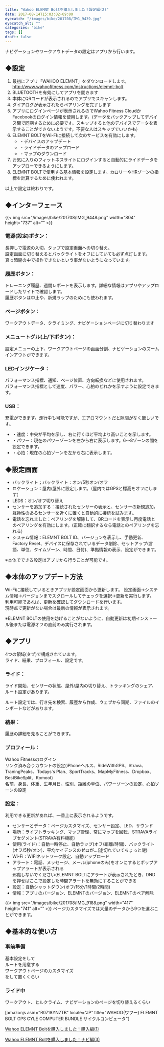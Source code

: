 ```yaml
---
title: "Wahoo ELEMNT Boltを購入しました！設定編(2)"
date: 2017-08-14T15:03:02+09:00
eyecatch: "/images/bike/201708/IMG_9439.jpg"
eyecatch_alt: ""
categories: "bike"
tags: []
draft: false
---
```


ナビゲーションやワークアウトデータの設定はアプリから行います。

<h2>◆設定</h2>
<ol>
  <li>最初にアプリ「WAHOO ELEMNT」をダウンロードします。<br />
<a href="http://www.wahoofitness.com/instructions/elemnt-bolt">http://www.wahoofitness.com/instructions/elemnt-bolt</a></li>
  <li>BLUETOOTHを有効にしてアプリを開きます</li>
  <li>本体にQRコードが表示されるのでアプリでスキャンします。</li>
  <li>ダイアログが表示されたらペアリングを完了します</li>
  <li>アプリにログインページが表示されるのでWahoo Fitness CloudかFacebookのログイン情報を使用します。(データをバックアップしてデバイス間で同期するために必要です。スキップすると他のデバイスでデータを表示することができないようです。不要な人はスキップでいいかも)
  </li>
  <li>ELEMNT BOLTをWi-FIに接続して次のサービスを有効にします。
<ul>
  <li>・デバイスのアップデート</li>
  <li>・ライドデータのアップロード</li>
  <li>・マップのダウンロード</li>
</ul>
  </li>
  <li>お気に入りのフィットネスサイトにログインすると自動的にライドデータをアップローできるようにします。</li>
  <li>ELEMNT BOLTで使用する基本情報を設定します。カロリーやHRゾーンの指標を計算するために使われます。</li>
</ol>

以上で設定は終わりです。

<h2>◆インターフェース</h2>
{{< img src="/images/bike/201708/IMG_9448.png" width="804" height="737" alt="" >}}

<h3>電源(設定)ボタン：</h3>
<p>長押しで電源の入切。タップで設定画面への切り替え。<br />
設定画面に切り替えるとバックライトをオフにしていても必ず点灯します。<br />
真っ暗闇の中で操作できないという事がないようになっています。</p>

<h3>履歴ボタン：</h3>
<p>トレーニング履歴、週間レポートを表示します。詳細な情報はアプリやアップロードしたサイトで確認します。<br />
履歴ボタンは中止や、新規ラップのためにも使われます。</p>

<h3>ページボタン：</h3>
<p>ワークアウトデータ、クライミング、ナビゲーションページに切り替わります</p>

<h3>メニュートグル(上/下ボタン)：</h3>
<p>設定メニューの上下、ワークアウトページの画面分割、ナビゲーションのズームインアウトができます。</p>

<h3>LEDインジケータ：</h3>
<p>パフォーマンス指標、通知、ページ位置、方向転換などに使用されます。<br />
パフォーマンス指標として速度、パワー、心拍のどれかを示すように設定できます。
</p>

<h3>USB：</h3>
充電ができます。走行中も可能ですが、エアロマウントだと隙間がなく厳しいです。

<ul>
  <li>・速度：中央が平均を示し、右に行くほど平均より高いことを示します。</li>
  <li>・パワー：現在のパワーゾーンを左から右に表示します。6〜8ゾーンの間を設定できます。</li>
  <li>・心拍：現在の心拍ゾーンを左から右に表示します。</li>
</ul>

<h2>◆設定画面</h2>
<ul>
  <li>バックライト；バックライト：オン/5秒オン/オフ</li>
  <li>ロケーション：屋内/屋外に設定します。（屋内ではGPSと標高をオフにします）</li>
  <li>LEDS：オン/オフ切り替え</li>
  <li>センサーを追加する：接続されたセンサーの表示と、センサーの新規追加。互換性のあるセンサーを近くに置くと自動的に接続を試みます。</li>
  <li>電話を忘れました：ペアリングを解除して、QRコードを表示し再度電話とのペアリングを有効にします。(正確に翻訳するなら電話とのペアリングを忘れる)</li>
  <li>システム情報：ELEMNT BOLT ID、バージョンを表示し、手動更新、Factory Reset、デバイスに保存されているデータ削除、セットアップ(言語、単位、タイムゾーン、時間、日付)、準拠情報の表示、設定ができます。</li>
</ul>
※本体でできる設定はアプリから行うことが可能です。

<h2>◆本体のアップデート方法</h2>
<p>Wi-Fiに接続しているときアプリか設定画面から更新します。
設定画面→システム情報→バージョンまでスクロールしてチェックを選択→更新を実行します。<br />
利用可能であれば、更新を確認してダウンロードを行います。<br />
現時点で更新がない場合は最新の情報が表示されます。</p>

※ELEMNT BOLTの使用を妨げることがないように、自動更新は初期インストール後または電源オフの直前のみ実行されます。

<h2>◆アプリ</h2>
<p>4つの領域(タブ)で構成されています。<br />
ライド、結果、プロフィール、設定です。</p>

<h3>ライド：</h3>
<p>ライド開始、センサーの状態、屋外/屋内の切り替え、トラッキングのシェア、ルート設定があります。</p>
<p>ルート設定では、行き先を検索、履歴から作成、ウェブから同期、ファイルのインポートなどがあります。</p>

<h3>結果：</h3>
<p>履歴の詳細を見ることができます。</p>

<h3>プロフィール：</h3>
<p>Wahoo Fitnessのログイン<br />
リンク済み合うカウントの設定(iPhoneヘルス、RideWithGPS、Strava、TraningPeaks、Todays's Plan、SportTracks、MapMyFitness、Dropbox、BestBikeSplit、Komoot)<br />
名前、身長、体重、生年月日、性別、距離の単位、パワーゾーンの設定、心拍ゾーンの設定</p>

<h3>設定：</h3>
<p>利用できる更新があれば、一番上に表示されるようです。</p>
<ul>
  <li>センサーとデータ：ページカスタマイズ、センサー設定、LED、サウンド</li>
  <li>場所：ライブトラッキング、マップ管理、常にマップを回転、STRAVAライブセグメント(STRAVA有料機能)</li>
  <li>使用(ライド)：自動一時停止、自動ラップ(オフ/距離/時間)、バックライト(オフ/5秒/オン)、平均ケイデンスのゼロが…(途切れていてちょっと謎)</li>
  <li>Wi-Fi：WIFIネットワーク設定、自動アップロード</li>
  <li>アラート：電話、メッセージ、メール(iphoneのみ)をオンにするとポップアップアラートが表示される<br />
邪魔しないでください(ELEMNT BOLTにアラートが表示されたとき、DNDを押せばここで設定した時間アラートを無効にすることができる</li>
  <li>設定：自動シャットダウン(オフ/15分/1時間/2時間)</li>
  <li>情報：アプリのバージョン、ELEMNTのバージョン、ELEMNTのペア解除</li>
</ul>

{{< img src="/images/bike/201708/IMG_9188.png" width="417" height="741" alt="" >}}
ページカスタマイズでは大量のデータから9つを選ぶことができます。

<h2>◆基本的な使い方</h2>
<h3>事前準備</h3>
<p>基本設定をして<br />
ルートを用意する<br />
ワークアウトページのカスタマイズ<br />
をして置くくらい</p>

<h3>ライド中</h3>
<p>ワークアウト、ヒルクライム、ナビゲーションのページを切り替えるくらい</p>

[amazonjs asin="B0718YN7TB" locale="JP" title="WAHOO(ワフー) ELEMNT BOLT GPS CYLE COMPUTER BUNDLE サイクルコンピュータ"]

<p><a href="http://harapeko.wktk.so/自転車/2566" target="_blank" rel="noopener">Wahoo ELEMNT Boltを購入しました！購入編(1)</a></p>
<p><a href="http://harapeko.wktk.so/自転車/2596" target="_blank" rel="noopener">Wahoo ELEMNT Boltを購入しました！ナビ編(3)</a></p>